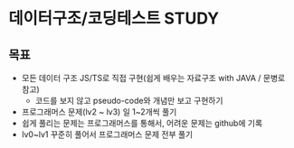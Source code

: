 # 데이터구조/코딩테스트 STUDY

## 목표
- 모든 데이터 구조 JS/TS로 직접 구현(쉽게 배우는 자료구조 with JAVA / 문병로 참고)
  - 코드를 보지 않고 pseudo-code와 개념만 보고 구현하기
- 프로그래머스 문제(lv2 ~ lv3) 일 1~2개씩 풀기
- 쉽게 풀리는 문제는 프로그래머스를 통해서, 어려운 문제는 github에 기록
- lv0~lv1 꾸준히 풀어서 프로그래머스 문제 전부 풀기

